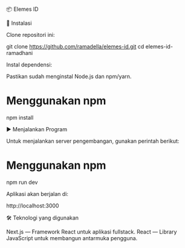 📦 Elemes ID

🚀 Instalasi

Clone repositori ini:

git clone https://github.com/ramadella/elemes-id.git
cd elemes-id-ramadhani

Instal dependensi:

Pastikan sudah menginstal Node.js dan npm/yarn.

# Menggunakan npm
npm install

▶️ Menjalankan Program

Untuk menjalankan server pengembangan, gunakan perintah berikut:

# Menggunakan npm
npm run dev

Aplikasi akan berjalan di:

http://localhost:3000

🛠️ Teknologi yang digunakan

Next.js — Framework React untuk aplikasi fullstack.
React — Library JavaScript untuk membangun antarmuka pengguna.

